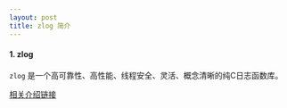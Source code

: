 ```yaml
---
layout: post
title: zlog 简介
---
```


#### 1. zlog
`zlog` 是一个高可靠性、高性能、线程安全、灵活、概念清晰的纯C日志函数库。

[相关介绍链接](https://hardysimpson.github.io/zlog/UsersGuide-CN.html)

